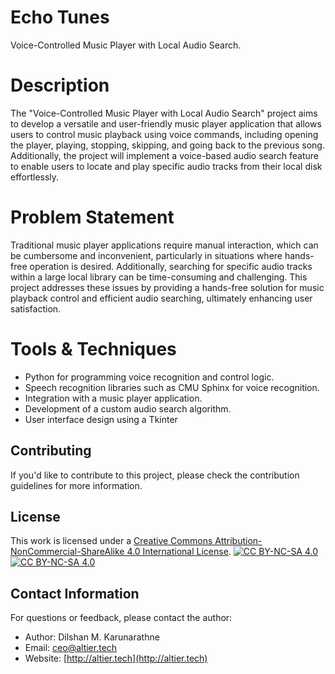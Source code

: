 # Echo Tunes

Voice-Controlled Music Player with Local Audio Search.

# Description

The "Voice-Controlled Music Player with Local Audio Search" project aims to 
develop a versatile and user-friendly music player application that allows 
users to control music playback using voice commands, including opening 
the player, playing, stopping, skipping, and going back to the previous song. 
Additionally, the project will implement a voice-based audio search feature to 
enable users to locate and play specific audio tracks from their local disk 
effortlessly.

# Problem Statement 

Traditional music player applications require manual interaction, which can 
be cumbersome and inconvenient, particularly in situations where hands-free 
operation is desired. Additionally, searching for specific audio tracks within 
a large local library can be time-consuming and challenging. This project 
addresses these issues by providing a hands-free solution for music playback 
control and efficient audio searching, ultimately enhancing user satisfaction.

# Tools & Techniques 

- Python for programming voice recognition and control logic.
- Speech recognition libraries such as CMU Sphinx for voice recognition.
- Integration with a music player application.
- Development of a custom audio search algorithm.
- User interface design using a Tkinter

## Contributing

If you'd like to contribute to this project, please check the contribution guidelines for more information.

## License

This work is licensed under a
[Creative Commons Attribution-NonCommercial-ShareAlike 4.0 International License][cc-by-nc-sa].
[![CC BY-NC-SA 4.0][cc-by-nc-sa-shield]][cc-by-nc-sa]  
[![CC BY-NC-SA 4.0][cc-by-nc-sa-image]][cc-by-nc-sa] 

[cc-by-nc-sa]: http://creativecommons.org/licenses/by-nc-sa/4.0/
[cc-by-nc-sa-image]: https://licensebuttons.net/l/by-nc-sa/4.0/88x31.png
[cc-by-nc-sa-shield]: https://img.shields.io/badge/License-CC%20BY--NC--SA%204.0-lightgrey.svg

## Contact Information

For questions or feedback, please contact the author:

- Author: Dilshan M. Karunarathne
- Email: ceo@altier.tech
- Website: [http://altier.tech](http://altier.tech)
